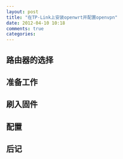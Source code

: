 ```yaml
---
layout: post
title: "在TP-Link上安装openwrt并配置openvpn"
date: 2012-04-10 10:18
comments: true
categories: 
---
```

## 路由器的选择

## 准备工作

## 刷入固件

## 配置

## 后记